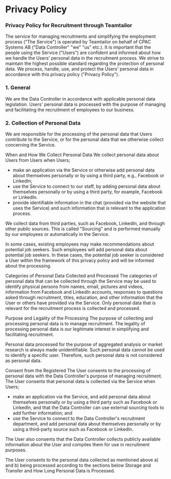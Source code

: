 # Privacy Policy

### Privacy Policy for Recruitment through Teamtailor

The service for managing recruitments and simplifying the employment process ("The Service") is operated by Teamtailor on behalf of CPAC Systems AB ("Data Controller" "we" "us" etc.). It is important that the people using the Service ("Users") are confident and informed about how we handle the Users' personal data in the recruitment process. We strive to maintain the highest possible standard regarding the protection of personal data. We process, handle, use, and protect the Users' personal data in accordance with this privacy policy ("Privacy Policy").

### 1. General

We are the Data Controller in accordance with applicable personal data legislation. Users' personal data is processed with the purpose of managing and facilitating the recruitment of employees to our business.

### 2. Collection of Personal Data

We are responsible for the processing of the personal data that Users contribute to the Service, or for the personal data that we otherwise collect concerning the Service.

When and How We Collect Personal Data
We collect personal data about Users from Users when Users;

  * make an application via the Service or otherwise add personal data about themselves personally or by using a third party, e.g., Facebook or LinkedIn;
  * use the Service to connect to our staff, by adding personal data about themselves personally or by using a third party, for example, Facebook or LinkedIn.
  * provide identifiable information in the chat (provided via the website that uses the Service) and such information that is relevant to the application process.

We collect data from third parties, such as Facebook, LinkedIn, and through other public sources. This is called "Sourcing" and is performed manually by our employees or automatically in the Service.

In some cases, existing employees may make recommendations about potential job seekers. Such employees will add personal data about potential job seekers. In these cases, the potential job seeker is considered a User within the framework of this privacy policy and will be informed about the processing.

Categories of Personal Data Collected and Processed
The categories of personal data that can be collected through the Service may be used to identify physical persons from names, email, pictures and videos, information from Facebook and LinkedIn accounts, responses to questions asked through recruitment, titles, education, and other information that the User or others have provided via the Service. Only personal data that is relevant for the recruitment process is collected and processed.

Purpose and Legality of the Processing
The purpose of collecting and processing personal data is to manage recruitment. The legality of processing personal data is our legitimate interest in simplifying and facilitating recruitment.

Personal data processed for the purpose of aggregated analysis or market research is always made unidentifiable. Such personal data cannot be used to identify a specific user. Therefore, such personal data is not considered as personal data.

Consent from the Registered
The User consents to the processing of personal data with the Data Controller's purpose of managing recruitment. The User consents that personal data is collected via the Service when Users;

  * make an application via the Service, and add personal data about themselves personally or by using a third party such as Facebook or LinkedIn, and that the Data Controller can use external sourcing tools to add further information; and
  * use the Service to connect to the Data Controller's recruitment department, and add personal data about themselves personally or by using a third-party source such as Facebook or LinkedIn.

The User also consents that the Data Controller collects publicly available information about the User and compiles them for use in recruitment purposes.

The User consents to the personal data collected as mentioned above a) and b) being processed according to the sections below Storage and Transfer and How Long Personal Data is Processed.
